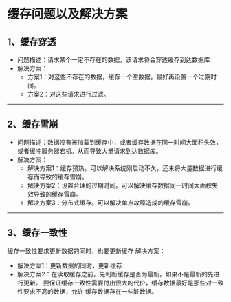 # 缓存问题以及解决方案
## 1、缓存穿透
* 问题描述：请求某个一定不存在的数据，该请求将会穿透缓存到达数据库
* 解决方案：
  * 方案1：对这些不存在的数据，缓存一个空数据。最好再设置一个过期时间。
  * 方案2：对这些请求进行过滤。
---
## 2、缓存雪崩
* 问题描述：数据没有被加载到缓存中，或者缓存数据在同一时间大面积失效，或者缓冲服务器宕机。从而导致大量请求到达数据库。
* 解决方案：
  * 解决方案1：缓存预热。可以解决系统刚启动不久，还未将大量数据进行缓存而导致的缓存雪崩。
  * 解决方案2：设置合理的过期时间。可以解决缓存数据同一时间大面积失效导致的缓存雪崩。
  * 解决方案3：分布式缓存。可以解决单点故障造成的缓存雪崩。
---
## 3、缓存一致性
缓存一致性要求更新数据的同时，也要更新缓存
解决方案：
  * 解决方案1：更新数据的同时，更新缓存
  * 解决方案2：在读取缓存之前，先判断缓存是否为最新，如果不是最新的先进行更新。
要保证缓存一致性需要付出很大的代价，缓存数据最好是那些对一致性要求不高的数据，允许
缓存数据存在一些脏数据。